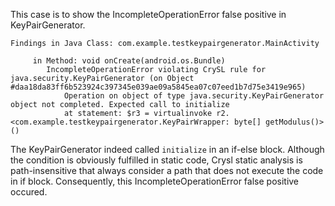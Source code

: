 This case is to show the IncompleteOperationError false positive in KeyPairGenerator.

```
Findings in Java Class: com.example.testkeypairgenerator.MainActivity

	 in Method: void onCreate(android.os.Bundle)
		IncompleteOperationError violating CrySL rule for java.security.KeyPairGenerator (on Object #daa18da83ff6b523924c397345e039ae09a5845ea07c07eed1b7d75e3419e965)
			Operation on object of type java.security.KeyPairGenerator object not completed. Expected call to initialize
			at statement: $r3 = virtualinvoke r2.<com.example.testkeypairgenerator.KeyPairWrapper: byte[] getModulus()>()
```

The KeyPairGenerator indeed called `initialize` in an if-else block. Although the condition is obviously fulfilled in static code, Crysl static analysis is path-insensitive that always consider a path that does not execute the code in if block. Consequently, this IncompleteOperationError false positive occured.